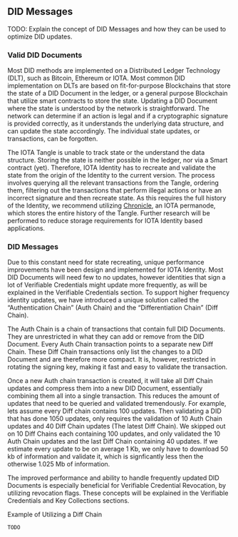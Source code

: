 ## DID Messages

TODO: Explain the concept of DID Messages and how they can be used to optimize DID updates.

### Valid DID Documents

Most DID methods are implemented on a Distributed Ledger Technology (DLT), such as Bitcoin, Ethereum or IOTA. Most common DID implementation on DLTs are based on fit-for-purpose Blockchains that store the state of a DID Document in the ledger, or a general purpose Blockchain that utilize smart contracts to store the state. Updating a DID Document where the state is understood by the network is straightforward. The network can determine if an action is legal and if a cryptographic signature is provided correctly, as it understands the underlying data structure, and can update the state accordingly. The individual state updates, or transactions, can be forgotten.

The IOTA Tangle is unable to track state or the understand the data structure. Storing the state is neither possible in the ledger, nor via a Smart contract (yet). Therefore, IOTA Identity has to recreate and validate the state from the origin of the Identity to the current version. The process involves querying all the relevant transactions from the Tangle, ordering them, filtering out the transactions that perform illegal actions or have an incorrect signature and then recreate state. As this requires the full history of the Identity, we recommend utilizing [Chronicle](https://github.com/iotaledger/chronicle.rs), an IOTA permanode, which stores the entire history of the Tangle. Further research will be performed to reduce storage requirements for IOTA Identity based applications.

### DID Messages

Due to this constant need for state recreating, unique performance improvements have been design and implemented for IOTA Identity. Most DID Documents will need few to no updates, however identities that sign a lot of Verifiable Credentials might update more frequently, as will be explained in the Verifiable Credentials section. To support higher frequency identity updates, we have introduced a unique solution called the “Authentication Chain” (Auth Chain) and the “Differentiation Chain” (Diff Chain).

The Auth Chain is a chain of transactions that contain full DID Documents. They are unrestricted in what they can add or remove from the DID Document. Every Auth Chain transaction points to a separate new Diff Chain. These Diff Chain transactions only list the changes to a DID Document and are therefore more compact. It is, however, restricted in rotating the signing key, making it fast and easy to validate the transaction.

Once a new Auth chain transaction is created, it will take all Diff Chain updates and compress them into a new DID Document, essentially combining them all into a single transaction. This reduces the amount of updates that need to be queried and validated tremendously. For example, lets assume every Diff chain contains 100 updates. Then validating a DID that has done 1050 updates, only requires the validation of 10 Auth Chain updates and 40 Diff Chain updates (The latest Diff Chain). We skipped out on 10 Diff Chains each containing 100 updates, and only validated the 10 Auth Chain updates and the last Diff Chain containing 40 updates. If we estimate every update to be on average 1 Kb, we only have to download 50 kb of information and validate it, which is signficantly less then the otherwise 1.025 Mb of information.

The improved performance and ability to handle frequently updated DID Documents is especially beneficial for Verifiable Credential Revocation, by utilizing revocation flags. These concepts will be explained in the Verifiable Credentials and Key Collections sections.


Example of Utilizing a Diff Chain
```
TODO
```


